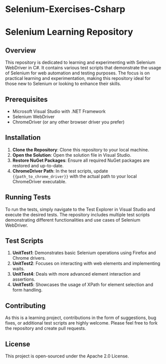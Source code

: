 # Selenium-Exercises-Csharp

# Selenium Learning Repository

## Overview
This repository is dedicated to learning and experimenting with Selenium WebDriver in C#. It contains various test scripts that demonstrate the usage of Selenium for web automation and testing purposes. The focus is on practical learning and experimentation, making this repository ideal for those new to Selenium or looking to enhance their skills.

## Prerequisites
- Microsoft Visual Studio with .NET Framework
- Selenium WebDriver
- ChromeDriver (or any other browser driver you prefer)

## Installation
1. **Clone the Repository**: Clone this repository to your local machine.
2. **Open the Solution**: Open the solution file in Visual Studio.
3. **Restore NuGet Packages**: Ensure all required NuGet packages are restored and up-to-date.
4. **ChromeDriver Path**: In the test scripts, update `{{path_to_chrome_driver}}` with the actual path to your local ChromeDriver executable.

## Running Tests
To run the tests, simply navigate to the Test Explorer in Visual Studio and execute the desired tests. The repository includes multiple test scripts demonstrating different functionalities and use cases of Selenium WebDriver.

## Test Scripts
1. **UnitTest1**: Demonstrates basic Selenium operations using Firefox and Chrome drivers.
2. **UnitTest2**: Focuses on interacting with web elements and implementing waits.
3. **UnitTest4**: Deals with more advanced element interaction and assertions.
4. **UnitTest5**: Showcases the usage of XPath for element selection and form handling.

## Contributing
As this is a learning project, contributions in the form of suggestions, bug fixes, or additional test scripts are highly welcome. Please feel free to fork the repository and create pull requests.

## License
This project is open-sourced under the Apache 2.0 License.
